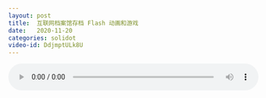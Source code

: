 ```yaml
---
layout: post
title:  互联网档案馆存档 Flash 动画和游戏
date:   2020-11-20
categories: solidot
video-id: DdjmptULk8U
---
```


<audio id="youtube" style="width: 100%;" video-id="DdjmptULk8U" controls></audio>

<script async type="text/javascript" src="/audio.js"></script>

